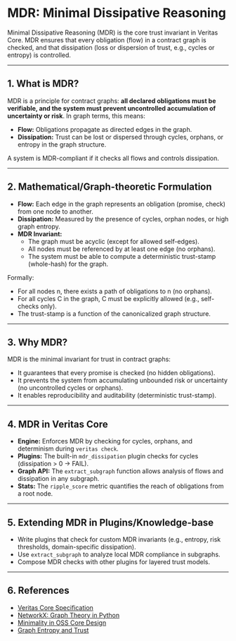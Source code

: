# MDR: Minimal Dissipative Reasoning

Minimal Dissipative Reasoning (MDR) is the core trust invariant in Veritas Core. MDR ensures that every obligation (flow) in a contract graph is checked, and that dissipation (loss or dispersion of trust, e.g., cycles or entropy) is controlled.

---

## 1. What is MDR?

MDR is a principle for contract graphs: **all declared obligations must be verifiable, and the system must prevent uncontrolled accumulation of uncertainty or risk**. In graph terms, this means:
- **Flow:** Obligations propagate as directed edges in the graph.
- **Dissipation:** Trust can be lost or dispersed through cycles, orphans, or entropy in the graph structure.

A system is MDR-compliant if it checks all flows and controls dissipation.

---

## 2. Mathematical/Graph-theoretic Formulation

- **Flow:** Each edge in the graph represents an obligation (promise, check) from one node to another.
- **Dissipation:** Measured by the presence of cycles, orphan nodes, or high graph entropy.
- **MDR Invariant:**
  - The graph must be acyclic (except for allowed self-edges).
  - All nodes must be referenced by at least one edge (no orphans).
  - The system must be able to compute a deterministic trust-stamp (whole-hash) for the graph.

Formally:
- For all nodes n, there exists a path of obligations to n (no orphans).
- For all cycles C in the graph, C must be explicitly allowed (e.g., self-checks only).
- The trust-stamp is a function of the canonicalized graph structure.

---

## 3. Why MDR?

MDR is the minimal invariant for trust in contract graphs:
- It guarantees that every promise is checked (no hidden obligations).
- It prevents the system from accumulating unbounded risk or uncertainty (no uncontrolled cycles or orphans).
- It enables reproducibility and auditability (deterministic trust-stamp).

---

## 4. MDR in Veritas Core

- **Engine:** Enforces MDR by checking for cycles, orphans, and determinism during `veritas check`.
- **Plugins:** The built-in `mdr_dissipation` plugin checks for cycles (dissipation > 0 → FAIL).
- **Graph API:** The `extract_subgraph` function allows analysis of flows and dissipation in any subgraph.
- **Stats:** The `ripple_score` metric quantifies the reach of obligations from a root node.

---

## 5. Extending MDR in Plugins/Knowledge-base

- Write plugins that check for custom MDR invariants (e.g., entropy, risk thresholds, domain-specific dissipation).
- Use `extract_subgraph` to analyze local MDR compliance in subgraphs.
- Compose MDR checks with other plugins for layered trust models.

---

## 6. References

- [Veritas Core Specification](SPEC.md)
- [NetworkX: Graph Theory in Python](https://networkx.org/)
- [Minimality in OSS Core Design](https://typer.tiangolo.com/)
- [Graph Entropy and Trust](https://en.wikipedia.org/wiki/Graph_entropy) 